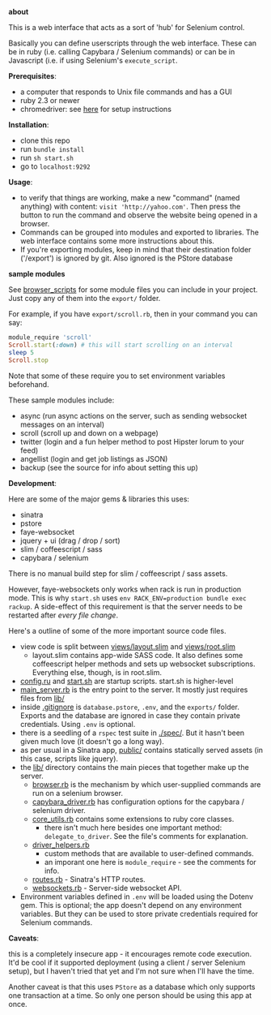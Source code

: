 **about**

This is a web interface that acts as a sort of 'hub' for Selenium control.

Basically you can define userscripts through the web interface. These can
be in ruby (i.e. calling Capybara / Selenium commands) or can be in Javascript 
(i.e. if using Selenium's `execute_script`.

**Prerequisites**:

- a computer that responds to Unix file commands and has a GUI 
- ruby 2.3 or newer
- chromedriver: see [here](https://christopher.su/2015/selenium-chromedriver-ubuntu/)
  for setup instructions

**Installation**:

- clone this repo
- run `bundle install`
- run `sh start.sh`
- go to `localhost:9292`

**Usage**:

- to verify that things are working, make a new "command" (named anything)
 with content: `visit 'http://yahoo.com'`. Then press the button to run the 
 command and observe the website being opened in a browser. 
- Commands can be grouped into modules and exported to libraries. 
The web interface contains some more instructions about this. 
- If you're exporting modules, keep in mind that their destination folder ('/export') 
is ignored by git. Also ignored is the PStore database 

**sample modules**

See [browser_scripts](http://github.com/maxpleaner/browser_scripts) for some module
files you can include in your project. Just copy any of them into the `export/` folder.

For example, if you have `export/scroll.rb`, then in your command you can say:

```rb
module_require 'scroll'
Scroll.start(:down) # this will start scrolling on an interval
sleep 5
Scroll.stop
```

Note that some of these require you to set environment variables beforehand.

These sample modules include:

- async (run async actions on the server, such as sending websocket messages
  on an interval)
- scroll (scroll up and down on a webpage)
- twitter (login and a fun helper method to post Hipster lorum to your feed)
- angellist (login and get job listings as JSON) 
- backup (see the source for info about setting this up)

**Development**:

Here are some of the major gems & libraries this uses:

- sinatra
- pstore
- faye-websocket
- jquery + ui (drag / drop / sort)
- slim / coffeescript / sass
- capybara / selenium

There is no manual build step for slim / coffeescript / sass assets. 

However, faye-websockets only works when rack is run in production mode.
This is why `start.sh` uses `env RACK_ENV=production bundle exec rackup`.
A side-effect of this requirement is that the server needs to be restarted
after _every file change_. 

Here's a outline of some of the more important source code files.

- view code is split between [views/layout.slim](views/layout.slim)
  and [views/root.slim](views/root.slim)
  - layout.slim contains app-wide SASS code.
    It also defines some coffeescript helper methods and sets up websocket subscriptions.
    Everything else, though, is in root.slim.
- [config.ru](./config.ru) and [start.sh](./start.sh) are startup scripts.
  start.sh is higher-level
- [main_server.rb](./main_server.rb) is the entry point to the server.
  It mostly just requires files from [lib/](./lib/)
- inside [.gitignore](./gitignore) is `database.pstore`, `.env`,
  and the `exports/` folder. Exports and the database are ignored in case they
  contain private credentials. Using `.env` is optional.
- there is a seedling of a `rspec` test suite in [./spec/](./spec/). But it hasn't
  been given much love (it doesn't go a long way).
- as per usual in a Sinatra app, [public/](./public/) contains statically served
  assets (in this case, scripts like jquery). 
- the [lib/](./lib/) directory contains the main pieces that together make up the server.
  - [browser.rb](./lib/browser.rb) is the mechanism by which user-supplied
    commands are run on a selenium browser.
  - [capybara_driver.rb](./lib/capybara_driver.rb) has configuration options for the 
    capybara / selenium driver.
  - [core_utils.rb](./lib/core_utils.rb) contains some extensions to ruby core classes.
    - there isn't much here besides one important method: `delegate_to_driver`.
      See the file's comments for explanation. 
  - [driver_helpers.rb](./lib/driver_helpers.rb)
    - custom methods that are available to user-defined commands.
    - an imporant one here is `module_require` - see the comments for info. 
  - [routes.rb](./lib/routes.rb) - Sinatra's HTTP routes.
  - [websockets.rb](./lib/websockets.rb) - Server-side websocket API. 
- Environment variables defined in `.env` will be loaded using the Dotenv gem.
  This is optional; the app doesn't depend on any environment variables.
  But they can be used to store private credentials required for Selenium commands. 

**Caveats**:

this is a completely insecure app - it encourages remote code execution.
It'd be cool if it supported deployment (using a client / server Selenium setup),
but I haven't tried that yet and I'm not sure when I'll have the time. 

Another caveat is that this uses `PStore` as a database which only supports
one transaction at a time. So only one person should be using this app at once. 